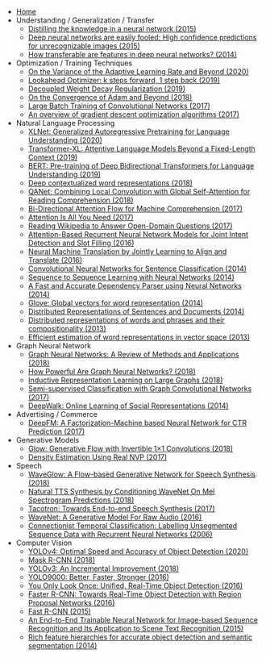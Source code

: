 - [Home](/)
- Understanding / Generalization / Transfer
    * [Distilling the knowledge in a neural network (2015)](understanding-generalization-transfer/distilling-the-knowledge-in-a-neural-network.md)
    * [Deep neural networks are easily fooled: High confidence predictions for unrecognizable images (2015)](understanding-generalization-transfer/deep-neural-networks-are-easily-fooled-high-confidence-predictions-for-unrecognizable-images.md)
    * [How transferable are features in deep neural networks? (2014)](understanding-generalization-transfer/how-transferable-are-features-in-deep-neural-networks.md)
- Optimization / Training Techniques
    - [On the Variance of the Adaptive Learning Rate and Beyond (2020)](optimization-training-techniques/RAdam.md)
    - [Lookahead Optimizer: k steps forward, 1 step back (2019)](optimization-training-techniques/lookahead.md)
    - [Decoupled Weight Decay Regularization (2019)](optimization-training-techniques/AdamW.md)
    - [On the Convergence of Adam and Beyond (2018)](optimization-training-techniques/AMSGrad.md)
    - [Large Batch Training of Convolutional Networks (2017)](optimization-training-techniques/lars.md)
    - [An overview of gradient descent optimization algorithms (2017)](optimization-training-techniques/an-overview-of-gradient-descent-optimization-algorithms.md)
- Natural Language Processing
    - [XLNet: Generalized Autoregressive Pretraining for Language Understanding (2020)](nlp/XLNet.md)
    - [Transformer-XL: Attentive Language Models Beyond a Fixed-Length Context (2019)](nlp/Transformer-XL.md)
    - [BERT: Pre-training of Deep Bidirectional Transformers for Language Understanding (2019)](nlp/bert.md)
    - [Deep contextualized word representations (2018)](nlp/elmo.md)
    - [QANet: Combining Local Convolution with Global Self-Attention for Reading Comprehension (2018)](nlp/QANet.md)
    - [Bi-Directional Attention Flow for Machine Comprehension (2017)](nlp/BiDAF.md)
    - [Attention Is All You Need (2017)](nlp/attention-is-all-you-need.md)
    - [Reading Wikipedia to Answer Open-Domain Questions (2017)](nlp/dr-qa.md)
    - [Attention-Based Recurrent Neural Network Models for Joint Intent Detection and Slot Filling (2016)](nlp/attention-based-recurrent-neural-network-models-for-joint-intent-detection-and-slot-filling.md)
    - [Neural Machine Translation by Jointly Learning to Align and Translate (2016)](nlp/neural-machine-translation-by-jointly-learning-to-align-and-translate.md)
    - [Convolutional Neural Networks for Sentence Classification (2014)](nlp/CNN-for-sentence-classification.md)
    - [Sequence to Sequence Learning with Neural Networks (2014)](nlp/sequence-to-sequence-learning-with-neural-networks.md)
    - [A Fast and Accurate Dependency Parser using Neural Networks (2014)](nlp/a-fast-and-accurate-dependency-parser-using-nural-networks.md)
    - [Glove: Global vectors for word representation (2014)](nlp/GloVe.md)
    - [Distributed Representations of Sentences and Documents (2014)](nlp/doc2vec.md)
    - [Distributed representations of words and phrases and their compositionality (2013)](nlp/distributed-representations-of-words-and-phrases-and-their-compositionality.md)
    - [Efficient estimation of word representations in vector space (2013)](nlp/efficient-estimation-of-word-representations-in-vector-space.md)
- Graph Neural Network
    - [Graph Neural Networks: A Review of Methods and Applications (2018)](gnn/graph-neural-networks-a-review-of-methods-and-applications.md)
    - [How Powerful Are Graph Neural Networks? (2018)](gnn/gin.md)
    - [Inductive Representation Learning on Large Graphs (2018)](gnn/graph-sage.md)
    - [Semi-supervised Classification with Graph Convolutional Networks (2017)](gnn/gcn.md)
    - [DeepWalk: Online Learning of Social Representations (2014)](gnn/deep-walk.md)
- Advertising / Commerce
    * [DeepFM: A Factorization-Machine based Neural Network for CTR Prediction (2017)](advertising-commerce/deepfm.md)
- Generative Models
  - [Glow: Generative Flow with Invertible 1×1 Convolutions (2018)](generative/glow.md)
  - [Density Estimation Using Real NVP (2017)](generative/density-estimation-using-real-nvp.md)
- Speech
    - [WaveGlow: A Flow-based Generative Network for Speech Synthesis (2018)](speech/waveglow.md)
    - [Natural TTS Synthesis by Conditioning WaveNet On Mel Spectrogram Predictions (2018)](speech/tacotron2.md)
    - [Tacotron: Towards End-to-end Speech Synthesis (2017)](speech/tacotron.md)
    - [WaveNet: A Generative Model For Raw Audio (2016)](speech/wavenet.md)
    - [Connectionist Temporal Classification: Labelling Unsegmented Sequence Data with Recurrent Neural Networks (2006)](speech/ctc.md)
- Computer Vision
  - [YOLOv4: Optimal Speed and Accuracy of Object Detection (2020)](cv/yolo-v4.md)
  - [Mask R-CNN (2018)](cv/mask-rcnn.md)
  - [YOLOv3: An Incremental Improvement (2018)](cv/yolo-v3.md)
  - [YOLO9000: Better, Faster, Stronger (2016)](cv/yolo-v2.md)
  - [You Only Look Once: Unified, Real-Time Object Detection (2016)](cv/yolo-v1.md)
  - [Faster R-CNN: Towards Real-Time Object Detection with Region Proposal Networks (2016)](cv/faster-rcnn.md)
  - [Fast R-CNN (2015)](cv/fast-rcnn.md)
  - [An End-to-End Trainable Neural Network for Image-based Sequence Recognition and Its Application to Scene Text Recognition (2015)](cv/crnn.md)
  - [Rich feature hierarchies for accurate object detection and semantic segmentation (2014)](cv/rcnn.md)

